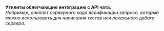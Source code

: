 **Утилиты облегчающие интеграцию с API чата.**  
*Например, сниппет серверного кода верификации запроса, который можно использовать для написания тестов или локального дебага сервера.*
